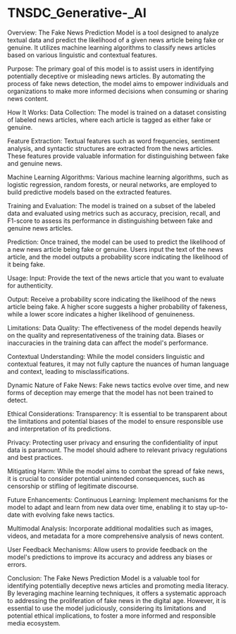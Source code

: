 # TNSDC_Generative-_AI
Overview:
The Fake News Prediction Model is a tool designed to analyze textual data and predict the likelihood of a given news article being fake or genuine. It utilizes machine learning algorithms to classify news articles based on various linguistic and contextual features.

Purpose:
The primary goal of this model is to assist users in identifying potentially deceptive or misleading news articles. By automating the process of fake news detection, the model aims to empower individuals and organizations to make more informed decisions when consuming or sharing news content.

How It Works:
Data Collection: The model is trained on a dataset consisting of labeled news articles, where each article is tagged as either fake or genuine.

Feature Extraction: Textual features such as word frequencies, sentiment analysis, and syntactic structures are extracted from the news articles. These features provide valuable information for distinguishing between fake and genuine news.

Machine Learning Algorithms: Various machine learning algorithms, such as logistic regression, random forests, or neural networks, are employed to build predictive models based on the extracted features.

Training and Evaluation: The model is trained on a subset of the labeled data and evaluated using metrics such as accuracy, precision, recall, and F1-score to assess its performance in distinguishing between fake and genuine news articles.

Prediction: Once trained, the model can be used to predict the likelihood of a new news article being fake or genuine. Users input the text of the news article, and the model outputs a probability score indicating the likelihood of it being fake.

Usage:
Input: Provide the text of the news article that you want to evaluate for authenticity.

Output: Receive a probability score indicating the likelihood of the news article being fake. A higher score suggests a higher probability of fakeness, while a lower score indicates a higher likelihood of genuineness.

Limitations:
Data Quality: The effectiveness of the model depends heavily on the quality and representativeness of the training data. Biases or inaccuracies in the training data can affect the model's performance.

Contextual Understanding: While the model considers linguistic and contextual features, it may not fully capture the nuances of human language and context, leading to misclassifications.

Dynamic Nature of Fake News: Fake news tactics evolve over time, and new forms of deception may emerge that the model has not been trained to detect.

Ethical Considerations:
Transparency: It is essential to be transparent about the limitations and potential biases of the model to ensure responsible use and interpretation of its predictions.

Privacy: Protecting user privacy and ensuring the confidentiality of input data is paramount. The model should adhere to relevant privacy regulations and best practices.

Mitigating Harm: While the model aims to combat the spread of fake news, it is crucial to consider potential unintended consequences, such as censorship or stifling of legitimate discourse.

Future Enhancements:
Continuous Learning: Implement mechanisms for the model to adapt and learn from new data over time, enabling it to stay up-to-date with evolving fake news tactics.

Multimodal Analysis: Incorporate additional modalities such as images, videos, and metadata for a more comprehensive analysis of news content.

User Feedback Mechanisms: Allow users to provide feedback on the model's predictions to improve its accuracy and address any biases or errors.

Conclusion:
The Fake News Prediction Model is a valuable tool for identifying potentially deceptive news articles and promoting media literacy. By leveraging machine learning techniques, it offers a systematic approach to addressing the proliferation of fake news in the digital age. However, it is essential to use the model judiciously, considering its limitations and potential ethical implications, to foster a more informed and responsible media ecosystem.
